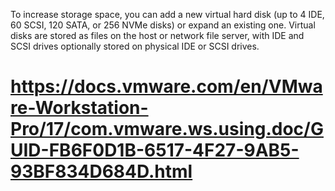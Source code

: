 To increase storage space, you can add a new virtual hard disk (up to 4 IDE, 60 SCSI, 120 SATA, or 256 NVMe disks) or expand an existing one. Virtual disks are stored as files on the host or network file server, with IDE and SCSI drives optionally stored on physical IDE or SCSI drives.

# https://docs.vmware.com/en/VMware-Workstation-Pro/17/com.vmware.ws.using.doc/GUID-FB6F0D1B-6517-4F27-9AB5-93BF834D684D.html
